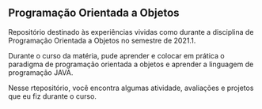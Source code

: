 ## Programação Orientada a Objetos

Repositório destinado às experiências vividas como durante a disciplina de Programação Orientada a Objetos no semestre de 2021.1.

Durante o curso da matéria, pude aprender e colocar em prática o paradigma de programação orientada a objetos e aprender a linguagem de programação JAVA.

Nesse rtepositório, você encontra algumas atividade, avaliações e projetos que eu fiz durante o curso.